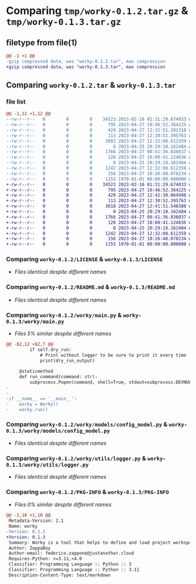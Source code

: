 # Comparing `tmp/worky-0.1.2.tar.gz` & `tmp/worky-0.1.3.tar.gz`

## filetype from file(1)

```diff
@@ -1 +1 @@
-gzip compressed data, was "worky-0.1.2.tar", max compression
+gzip compressed data, was "worky-0.1.3.tar", max compression
```

## Comparing `worky-0.1.2.tar` & `worky-0.1.3.tar`

### file list

```diff
@@ -1,12 +1,12 @@
--rw-r--r--   0        0        0    34523 2023-02-16 01:31:29.674033 worky-0.1.2/LICENSE
--rw-r--r--   0        0        0      795 2023-04-27 10:46:52.364225 worky-0.1.2/README.md
--rw-r--r--   0        0        0      420 2023-04-27 12:32:51.202318 worky-0.1.2/pyproject.toml
--rw-r--r--   0        0        0      113 2023-04-27 12:30:52.395763 worky-0.1.2/worky/__init__.py
--rw-r--r--   0        0        0     3683 2023-04-27 12:32:08.612359 worky-0.1.2/worky/main.py
--rw-r--r--   0        0        0        0 2023-04-25 20:29:18.162484 worky-0.1.2/worky/models/__init__.py
--rw-r--r--   0        0        0     1766 2023-04-27 08:41:36.836037 worky-0.1.2/worky/models/config_model.py
--rw-r--r--   0        0        0      120 2023-04-27 10:00:41.124836 worky-0.1.2/worky/models/log_level.py
--rw-r--r--   0        0        0        0 2023-04-25 20:29:18.162484 worky-0.1.2/worky/utils/__init__.py
--rw-r--r--   0        0        0     1242 2023-04-27 12:32:08.612359 worky-0.1.2/worky/utils/logger.py
--rw-r--r--   0        0        0      156 2023-04-27 10:26:48.078234 worky-0.1.2/worky/utils/util.py
--rw-r--r--   0        0        0     1155 1970-01-01 00:00:00.000000 worky-0.1.2/PKG-INFO
+-rw-r--r--   0        0        0    34523 2023-02-16 01:31:29.674033 worky-0.1.3/LICENSE
+-rw-r--r--   0        0        0      795 2023-04-27 10:46:52.364225 worky-0.1.3/README.md
+-rw-r--r--   0        0        0      420 2023-04-27 12:42:38.064998 worky-0.1.3/pyproject.toml
+-rw-r--r--   0        0        0      113 2023-04-27 12:30:52.395763 worky-0.1.3/worky/__init__.py
+-rw-r--r--   0        0        0     3618 2023-04-27 12:41:51.548388 worky-0.1.3/worky/main.py
+-rw-r--r--   0        0        0        0 2023-04-25 20:29:18.162484 worky-0.1.3/worky/models/__init__.py
+-rw-r--r--   0        0        0     1766 2023-04-27 08:41:36.836037 worky-0.1.3/worky/models/config_model.py
+-rw-r--r--   0        0        0      120 2023-04-27 10:00:41.124836 worky-0.1.3/worky/models/log_level.py
+-rw-r--r--   0        0        0        0 2023-04-25 20:29:18.162484 worky-0.1.3/worky/utils/__init__.py
+-rw-r--r--   0        0        0     1242 2023-04-27 12:32:08.612359 worky-0.1.3/worky/utils/logger.py
+-rw-r--r--   0        0        0      156 2023-04-27 10:26:48.078234 worky-0.1.3/worky/utils/util.py
+-rw-r--r--   0        0        0     1155 1970-01-01 00:00:00.000000 worky-0.1.3/PKG-INFO
```

### Comparing `worky-0.1.2/LICENSE` & `worky-0.1.3/LICENSE`

 * *Files identical despite different names*

### Comparing `worky-0.1.2/README.md` & `worky-0.1.3/README.md`

 * *Files identical despite different names*

### Comparing `worky-0.1.2/worky/main.py` & `worky-0.1.3/worky/main.py`

 * *Files 5% similar despite different names*

```diff
@@ -82,12 +82,7 @@
         if self.dry_run:
             # Print without logger to be sure to print it every time
             print(dry_run_output)
 
     @staticmethod
     def run_command(command: str):
         subprocess.Popen(command, shell=True, stdout=subprocess.DEVNULL, stderr=subprocess.DEVNULL)
-
-
-if __name__ == '__main__':
-    worky = Worky()
-    worky.run()
```

### Comparing `worky-0.1.2/worky/models/config_model.py` & `worky-0.1.3/worky/models/config_model.py`

 * *Files identical despite different names*

### Comparing `worky-0.1.2/worky/utils/logger.py` & `worky-0.1.3/worky/utils/logger.py`

 * *Files identical despite different names*

### Comparing `worky-0.1.2/PKG-INFO` & `worky-0.1.3/PKG-INFO`

 * *Files 0% similar despite different names*

```diff
@@ -1,10 +1,10 @@
 Metadata-Version: 2.1
 Name: worky
-Version: 0.1.2
+Version: 0.1.3
 Summary: Worky is a tool that helps to define and load project workspaces.
 Author: ZappaBoy
 Author-email: federico.zappone@justanother.cloud
 Requires-Python: >=3.11,<4.0
 Classifier: Programming Language :: Python :: 3
 Classifier: Programming Language :: Python :: 3.11
 Description-Content-Type: text/markdown
```


